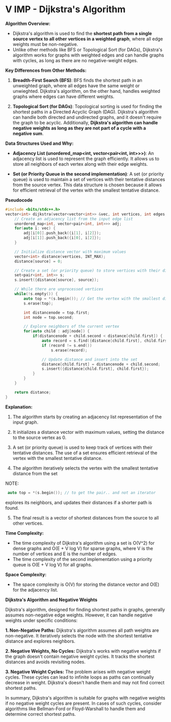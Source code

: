 # V IMP - Dijkstra's Algorithm

**Algorithm Overview:**
- Dijkstra's algorithm is used to find the **shortest path from a single source vertex to all other vertices in a weighted graph**, where all edge weights must be non-negative.
- Unlike other methods like BFS or Topological Sort (for DAGs), Dijkstra's algorithm works for graphs with weighted edges and can handle graphs with cycles, as long as there are no negative-weight edges.

**Key Differences from Other Methods:**
1. **Breadth-First Search (BFS)**: BFS finds the shortest path in an unweighted graph, where all edges have the same weight or unwieghted. Dijkstra's algorithm, on the other hand, handles weighted graphs where edges can have different weights.

2. **Topological Sort (for DAGs)**: Topological sorting is used for finding the shortest paths in a Directed Acyclic Graph (DAG). Dijkstra's algorithm can handle both directed and undirected graphs, and it doesn't require the graph to be acyclic. Additionally, **Dijkstra's algorithm can handle negative weights as long as they are not part of a cycle with a negative sum**.

**Data Structures Used and Why:**
- **Adjacency List (unordered_map<int, vector<pair<int, int>>>)**: An adjacency list is used to represent the graph efficiently. It allows us to store all neighbors of each vertex along with their edge weights.

- **Set (or Priority Queue in the second implementation)**: A set (or priority queue) is used to maintain a set of vertices with their tentative distances from the source vertex. This data structure is chosen because it allows for efficient retrieval of the vertex with the smallest tentative distance.

**Pseudocode**

```cpp
#include <bits/stdc++.h> 
vector<int> dijkstra(vector<vector<int>> &vec, int vertices, int edges, int source) {
    // Create an adjacency list from the input edge list
    unordered_map<int, vector<pair<int, int>>> adj;
    for(auto i: vec) {
        adj[i[0]].push_back({i[1], i[2]});
        adj[i[1]].push_back({i[0], i[2]});
    }

    // Initialize distance vector with maximum values
    vector<int> distance(vertices, INT_MAX);
    distance[source] = 0;

    // Create a set (or priority queue) to store vertices with their distances
    set<pair<int, int>> s;
    s.insert({distance[source], source});

    // While there are unprocessed vertices
    while(!s.empty()) {
        auto top = *(s.begin()); // Get the vertex with the smallest distance
        s.erase(top);

        int distancenode = top.first;
        int node = top.second;

        // Explore neighbors of the current vertex
        for(auto child : adj[node]) {
            if(distancenode + child.second < distance[child.first]) {
                auto record = s.find({distance[child.first], child.first});
                if (record != s.end())
                    s.erase(record);

                // Update distance and insert into the set
                distance[child.first] = distancenode + child.second;
                s.insert({distance[child.first], child.first});
            }
        }
    }

    return distance;
}
```

**Explanation:**
1. The algorithm starts by creating an adjacency list representation of the input graph.

2. It initializes a distance vector with maximum values, setting the distance to the source vertex as 0.

3. A set (or priority queue) is used to keep track of vertices with their tentative distances. The use of a set ensures efficient retrieval of the vertex with the smallest tentative distance.

4. The algorithm iteratively selects the vertex with the smallest tentative distance from the set

NOTE:
```cpp
 auto top = *(s.begin()); // to get the pair.. and not an iterator
```
explores its neighbors, and updates their distances if a shorter path is found.

5. The final result is a vector of shortest distances from the source to all other vertices.

**Time Complexity:**
- The time complexity of Dijkstra's algorithm using a set is O(V^2) for dense graphs and O(E + V log V) for sparse graphs, where V is the number of vertices and E is the number of edges.
- The time complexity of the second implementation using a priority queue is O(E + V log V) for all graphs.

**Space Complexity:**
- The space complexity is O(V) for storing the distance vector and O(E) for the adjacency list.


**Dijkstra's Algorithm and Negative Weights**

Dijkstra's algorithm, designed for finding shortest paths in graphs, generally assumes non-negative edge weights. However, it can handle negative weights under specific conditions:

**1. Non-Negative Paths:** Dijkstra's algorithm assumes all path weights are non-negative. It iteratively selects the node with the shortest tentative distance and explores neighbors.

**2. Negative Weights, No Cycles:** Dijkstra's works with negative weights if the graph doesn't contain negative weight cycles. It tracks the shortest distances and avoids revisiting nodes.

**3. Negative Weight Cycles:** The problem arises with negative weight cycles. These cycles can lead to infinite loops as paths can continually decrease in weight. Dijkstra's doesn't handle them and may not find correct shortest paths.

In summary, Dijkstra's algorithm is suitable for graphs with negative weights if no negative weight cycles are present. In cases of such cycles, consider algorithms like Bellman-Ford or Floyd-Warshall to handle them and determine correct shortest paths.